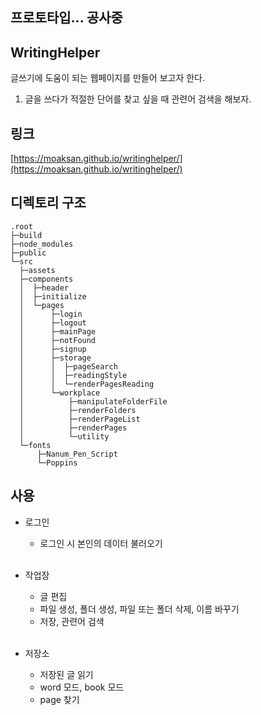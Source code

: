 ## 프로토타입... 공사중

## WritingHelper
글쓰기에 도움이 되는 웹페이지를 만들어 보고자 한다.   

1. 글을 쓰다가 적절한 단어를 찾고 싶을 때 관련어 검색을 해보자.

## 링크
[https://moaksan.github.io/writinghelper/](https://moaksan.github.io/writinghelper/)

## 디렉토리 구조
```
.root
├─build
├─node_modules
├─public
└─src
  ├─assets
  ├─components
  │  ├─header
  │  ├─initialize
  │  └─pages
  │      ├─login
  │      ├─logout
  │      ├─mainPage
  │      ├─notFound
  │      ├─signup
  │      ├─storage
  │      │  ├─pageSearch
  │      │  ├─readingStyle
  │      │  └─renderPagesReading
  │      └─workplace
  │          ├─manipulateFolderFile
  │          ├─renderFolders
  │          ├─renderPageList
  │          ├─renderPages
  │          └─utility
  └─fonts
      ├─Nanum_Pen_Script
      └─Poppins
```

## 사용
- 로그인
  - 로그인 시 본인의 데이터 불러오기
  <br>
  
- 작업장
  - 글 편집
  - 파일 생성, 폴더 생성, 파일 또는 폴더 삭제, 이름 바꾸기
  - 저장, 관련어 검색
  <br>
  
- 저장소
  - 저장된 글 읽기
  - word 모드, book 모드
  - page 찾기
